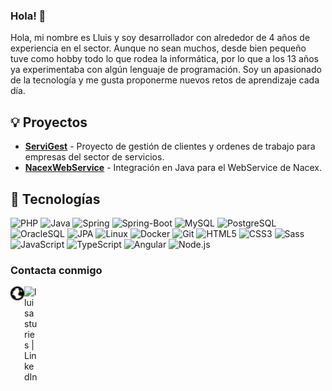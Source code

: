 ### Hola! 👋
Hola, mi nombre es Lluis y soy desarrollador con alrededor de 4 años de experiencia en el sector. Aunque no sean muchos, desde bien pequeño tuve como hobby todo lo que rodea la informática, por lo que a los 13 años ya experimentaba con algún lenguaje de programación. Soy un apasionado de la tecnología y me gusta proponerme nuevos retos de aprendizaje cada día.

## 💡 Proyectos
- **[ServiGest](https://github.com/lluisasturies/ServiGestApp)** - Proyecto de gestión de clientes y ordenes de trabajo para empresas del sector de servicios.
- **[NacexWebService](https://github.com/lluisasturies/NacexWebService)**  - Integración en Java para el WebService de Nacex.

## 🔧 Tecnologías
<p>
  <img alt="PHP" src="https://img.shields.io/badge/-PHP-46a2f1?style=flat-square&logo=php&logoColor=white" />
  <img alt="Java" src="https://img.shields.io/badge/-Java-5382a1?style=flat-square&logo=Java&logoColor=white" />
  <img alt="Spring" src="https://img.shields.io/badge/-Spring-43853d?style=flat-square&logo=Spring&logoColor=white" />
  <img alt="Spring-Boot" src="https://img.shields.io/badge/-Spring_Boot-43853d?style=flat-square&logo=Spring&logoColor=white" />
  <img alt="MySQL" src="https://img.shields.io/badge/-MySQL-430098?style=flat-square&logo=MySQL&logoColor=white" />
  <img alt="PostgreSQL" src="https://img.shields.io/badge/-PostgreSQL-2F6792?style=flat-square&logo=postgresql&logoColor=white" />
  <img alt="OracleSQL" src="https://img.shields.io/badge/-OracleSQL-F80000?style=flat-square&logo=oracle&logoColor=white" />
  <img alt="JPA" src="https://img.shields.io/badge/-JPA-050505?style=flat-square&logo=JPA&logoColor=white" />
  <img alt="Linux" src="https://img.shields.io/badge/-Linux-FCC624?style=flat-square&logo=Linux&logoColor=black" />
  <img alt="Docker" src="https://img.shields.io/badge/-Docker-46a2f1?style=flat-square&logo=docker&logoColor=white" />
  <img alt="Git" src="https://img.shields.io/badge/-Git-F05032?style=flat-square&logo=git&logoColor=white" />
  <img alt="HTML5" src="https://img.shields.io/badge/-HTML5-E34F26?style=flat-square&logo=html5&logoColor=white" />
  <img alt="CSS3" src="https://img.shields.io/badge/-CSS3-1572B6?style=flat-square&logo=css3&logoColor=white" />
  <img alt="Sass" src="https://img.shields.io/badge/-Sass-CC6699?style=flat-square&logo=sass&logoColor=white" />
  <img alt="JavaScript" src="https://img.shields.io/badge/-JavaScript-F7DF1E?style=flat-square&logo=javascript&logoColor=black" />
  <img alt="TypeScript" src="https://img.shields.io/badge/-TypeScript-007ACC?style=flat-square&logo=typescript&logoColor=white" />
  <img alt="Angular" src="https://img.shields.io/badge/-Angular-DD0031?style=flat-square&logo=angular&logoColor=white" />
  <img alt="Node.js" src="https://img.shields.io/badge/-Node.js-339933?style=flat-square&logo=Node.js&logoColor=white" />
</p>

### Contacta conmigo
[<img align="left" alt="lluisasturies | GitHub" width="22px" src="https://raw.githubusercontent.com/iconic/open-iconic/master/svg/globe.svg" />][website]
[<img align="left" alt="lluisasturies | LinkedIn" width="22px" src="https://cdn.jsdelivr.net/npm/simple-icons@v3/icons/linkedin.svg" />][linkedin]

[website]: https://github.com/lluisasturies
[linkedin]: http://www.linkedin.com/in/lluis-de-la-rubia
